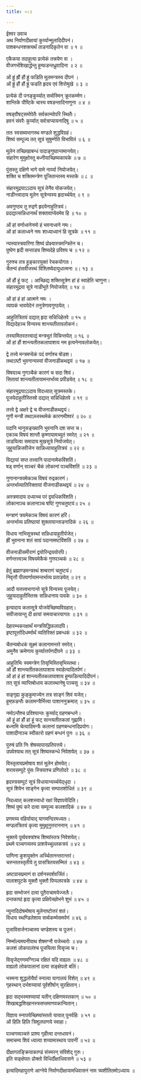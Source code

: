 ```yaml
---
title: ०८३

---
```

ईश्वर उवाच  
अथ निर्वाणदीक्षायां कुर्य्यान्मूलादिदीपनं।  
पाशबन्धनशक्त्यर्थं ताडनादिकृतेन वा ॥ १ ॥  
  
एकैकया तदाहुत्या प्रत्येकं तत्त्रयेण वा ।  
वीजगर्भशिखार्द्धन्तु हूम्फडन्तध्रुवादिना ॥ २ ॥  
  
ओं ह्रूं ह्रौं हौं ह्रूं फडिति मूलमन्त्रस्य दीपनं ।  
ओं ह्रूं हौं हौं ह्रूं फडति हृदय एवं शिरोमुखे ॥ ३ ॥  
  
प्रत्येकं दी पनङ्कुर्य्यात् सर्व्वस्मिन् क्रूरकर्म्मण।  
शान्तिके पौष्टिके चास्य वषडन्तादिनाणुना ॥ ४ ॥  
  
वषड्वौषट्समोपेतैः सर्वकाम्योपरि स्थितैः।  
हवनं संवरैः कुर्य्यात् सर्वत्राप्यायनादिषु ॥ ५ ॥  
  
ततः स्वसब्यभागस्थ मण्डले शुद्धविग्रहं।  
शिष्यं सम्पूज्य तत् सूत्रं सुषुम्णेति विभावितं ॥ ६ ॥  
  
मूलेन तच्छिखाबन्धं पादाङ्गुष्ठान्तमानयेत्।  
संहारेण मुमुक्षोस्तु बध्नीयाच्छिष्यकायके ॥ ७ ॥  
  
पुंसस्तु दक्षिणे भागे वामे नार्य्या नियोजयेत्।  
शक्ति च शक्तिमन्त्रेण पूजितान्तस्य मस्तके ॥ ८ ॥  
  
संहारमुद्रयाऽऽदाय सूत्रं तेनैव योकजयेत्।  
नाडीन्त्वादाय मूलेन सूत्रेन्यस्य हृदार्च्चयेत् ॥ ९ ॥  
  
अवगुण्ठ्य तु रुद्रणे हृदयेनाहुतित्रयं।  
प्रदद्यात्सन्निधानार्थं शक्तावाप्येवमेव हि ॥ १० ॥  
  
ओं हां वर्णाध्वनेनमो हं भवनाध्वने नमः।  
ओं हां कलाध्वने नमः शाध्याध्वानं हि सूत्रके ॥ ११ ॥  
  
न्यस्यास्त्रवारिणा शिष्यं प्रोक्ष्यास्त्रमन्त्रितेन च।  
पुष्पेण हृदी सन्ताड्य शिष्यदेहे प्रविश्य च ॥ १२ ॥  
  
गुरुश्च तत्र हूङ्कारयुक्तं रेचकयोगतः।  
चैतन्यं हंसवीजस्थं विश्लिष्येदायुधात्मना ॥। १३ ॥  
  
ओं हौं हूं फट् । आच्छिद्य शक्तिसूत्रेण हां हं स्वाहेति चाणुना।  
संहारमुद्रया सूत्रे नाडीभूते नियोजयेत् ॥ १४ ॥  
  
ओं हां हं हां आत्मने नमः ।  
व्यापकं भावयेदेनं तनुत्रेणावगुण्ठयेत् ।  
  
आहुतित्रितयं दद्यात् हृदा सन्निधिहेतवे ॥ १५ ॥  
विद्यादेहञ्च विन्यस्य शान्त्यतीतावलोकनं।  
  
तस्यामितरतत्त्वाद्यं मन्त्रभूतं विचिन्तयेत् ॥ १६ ॥  
ओं हां हौं शान्त्यतीतकलापाशाय नम इत्यनेनावलोकयेत्।  
  
द्वे तत्त्वे मन्त्रमप्येकं पदं वर्णाश्च षोडश।  
तथाऽष्टौ भुवनान्यस्यां वीजनाडीकथद्वयं ॥ १७ ॥  
  
विषयञ्च गुणञ्चैकं कारणं च सदा शिवं।  
सितायां शान्त्यतीतायामन्तर्भाव्य प्रपीडयेत् ॥ १८ ॥  
  
संहारमुद्रयाऽऽदाय विदध्यात् सूत्रमस्तके।  
पूजयेदाहुतीस्तिस्रो दद्यात् सन्निधिहेतवे ॥ १९ ॥  
  
तत्त्वे द्वे अक्षरे द्वे च वीजनाडीकथद्वयं।  
गुणौ मन्त्रौ तथाऽब्जस्थमेकं कारणमीश्वरं ॥ २० ॥  
  
पदानि भानुसङ्ख्यानि भुवनानि दश सप्त च।  
एकञ्च विषयं शान्तौ कृष्णायामच्युतं स्मरेत् ॥ २१ ॥  
ताडयित्वा समादाय मुखसूत्रे नियोजयेत्।  
जुहुयान्निजवीजेन सान्निध्यायाहुतित्रयं ॥ २२ ॥  
  
विद्यायां सप्त तत्त्वानि पादानामेकविंशतिं।  
षड् वर्णान् सञ्चरं चैकं लोकानां पञ्चविंशतिं ॥ २३ ॥  
  
गुणानान्त्रयमेकञ्च विषयं रुद्रकारणं।  
अन्तर्भाव्यातिरिक्तायां वीजनाडीकथद्वयं ॥ २४ ॥  
  
अस्त्रमादाय दध्याच्च परं द्व्यधिकविंशति।  
लोकानाञ्च कलानाञ्च षष्टिं गुणचतुष्टयं॥ २५ ॥  
  
मन्त्राणं त्रयमेकञ्च विषयं कारणं हरिं।  
अन्तर्भाव्य प्रतिष्ठायां शुक्लायान्ताडनादिकं ॥ २६ ॥  
  
विधाय नाभिसूत्रस्थां सन्निधायाहुतीर्यजेत्।  
ह्रीं भुवनाना शतं साग्रं पदानामष्टविंशतिं ॥ २७ ॥  
  
वीजनाडीसमीराणं द्वयोरिन्द्रययोरपि।  
वर्णन्तत्त्वञ्च विषयमेकैकं गुणपञ्चकं ॥ २८ ॥  
  
हेतुं ब्रह्माण्डमन्त्रस्थं शम्बराणं चतुष्टयं।  
निवृत्तौ पीतवर्णायामन्तर्भाव्य प्रताडयेत् ॥ २९ ॥  
  
आदौ यत्तत्त्वभागान्ते सूत्रे विन्यस्य पूजयेत्।  
जुहुयादाहुतीस्तिस्रः सन्निधानाय पावके ॥ ३० ॥  
  
इत्यादाय कलासूत्रे योजयेच्छिष्यविग्रहात्।  
सवीजायान्तु दी क्षायां समयाचारयागतः ॥ ३१ ॥  
  
देहारम्भकरक्षार्थं मन्त्रसिद्धिफलादपि।  
इष्टापूर्त्तादिधर्म्मार्थं व्यतिरिक्तं प्रबन्धकं ॥ ३२ ॥  
  
चैतन्यबोधकं सूक्ष्मं कलानामन्तरे स्मरेत्।  
अमुनैव क्रमेणाय कुर्य्यात्तर्पणदीपने ॥ ३३ ॥  
  
आहुतिभिः स्वमन्त्रेण तिसृभिस्तिसृभिस्तथा।  
ओं हौं शान्त्यतीतकलापाशाय स्वाहेत्यादितर्पणं।  
ओं हां हं हां शान्त्यतीतकलापाशाय हूम्फडित्यादिदीपनं।  
तत् सूत्रं व्याप्तिबोधाय कलास्थानेषु पञ्चसु ॥ ३४ ॥  
  
सङ्‌गृह्य कुङ्कुमाज्येन तत्र साङ्गं शिवं यजेत्।  
हूम्‌फडन्तैः कलामन्त्रैर्भित्त्वा पाशाननुक्रमात् ॥ ३५ ॥  
  
नमोऽन्तैश्च प्रविश्यान्तः कुर्य्याद् ग्रहणबन्धने।  
ओं हूं हां हौं हां हूं फट् सान्त्यतीतकलां गृह्णामि।  
बध्नामि चेत्यादिमन्त्रैः कलानां ग्रहणबन्धनादिप्रयोगः।  
पाशादीनाञ्च स्वीकारो ग्रहणं बन्धनं पुनः ॥ ३६ ॥  
  
पुरुषं प्रति निः शेषव्यापारप्रतिपत्तये।  
उपवेश्याथ तत् सूत्रं शिष्यस्कन्धे निवेशयेत् ॥ ३७ ॥  
  
विस्तृताघप्रमोषाय शतं मूलेन होमयेत्।  
शरावसम्पुटे पुंसः स्त्रियाश्च प्रणितोदरे ॥ ३८ ॥  
  
हृदस्त्रसम्पुटं सूत्रं विधायाभ्यर्च्चयेद्‌धृदा ।  
सूत्रं शिवेन साङ्गेन कृत्वा सम्पातशोधितं ॥ ३९ ॥  
  
निदध्यात् कलशस्याधो रक्षां विज्ञापयेदिति।  
शिष्यं पुष्पं करे दत्वा सम्पूज्य कलशादिकं ॥ ४० ॥  
  
प्रणमय्य वहिर्यायाद् यागमन्दिरमध्यतः।  
मण्डलत्रितयं कृत्वा मुमुक्षूनुत्तराननान् ॥ ४१ ॥  
  
भुक्तये पूर्व्ववक्त्रांश्च शिष्यांस्तत्र निवेशयेत्।  
प्रथमे पञ्चगव्यस्य प्राशयेच्चुल्लकत्रयं ॥ ४२ ॥  
  
पाणिना कुशयुक्तेन अर्च्चितानन्तरान्तरं।  
चरुन्ततस्तृतीये तु ग्रासत्रितयसम्मितं ॥ ४३ ॥  
  
अष्टग्रासप्रमाणं वा दर्शनस्पर्शवर्जितं।  
पालाशपुटके मुक्तौ भुक्तौ पिप्पलपत्रके ॥ ४४ ॥  
  
हृदा सम्भोजनं दत्वा पूतैराचामयेज्जलैः।  
दन्तकाष्ठं हृदा कृत्वा प्रक्षिपेच्छोभने शुभं ॥ ४५ ॥  
  
न्युनादिदोषमोषाय मूलेनाष्टोत्तरं शतं।  
विधाय स्थण्डिलेशाय सर्व्वकर्म्मसमर्पणं ॥ ४६ ॥  
  
पूजाविसर्जनञ्चास्य चण्डेशस्य च पूजनं।  
  
निर्म्माल्यमपनीयाथ शेषमग्नौ यजेच्चरोः ॥ ४७ ॥  
कलशं लोकपालंश्च पूजयित्वा विसृज्य च।  
  
विसृजेद्‌गणमग्निञ्च रक्षितं यदि वाह्यतः ॥ ४८ ॥  
वाह्यतो लोकपालानां दत्वा सङ्क्षेपतो बलिं।  
  
भस्मना शुद्धलोयैर्वा स्नात्वा यागालयं विशेत् ॥ ४९ ॥  
गृहस्थान् दर्भशय्यायां पूर्वशीर्षान् सुरक्षितान्।  
  
हृदा सद्भस्मश्य्यायां यतीन् दक्षिणमस्तकान् ॥ ५० ॥  
शिखाबद्धशिखानस्त्रसप्तमाणवकान्वितान्।  
  
विज्ञाय स्नापयेच्छिष्यांस्ततो यायात् पुनर्वहिः ॥ ५१ ॥  
ओं हिलि हिलि त्रिशूलपाणये स्वाहा।  
  
पञ्चगव्यञ्चरुं प्राश्य गृहीत्वा दन्तधावनं।  
समाचम्य शिवं ध्यात्वा शय्यामास्थाय पावनीं ॥ ५२ ॥  
  
दीक्षागतङ्क्रियाकाण्डं संस्मरन् संविशेद् गुरुः।  
इति सङ्क्षेपतः प्रोक्तो विधिर्दीक्षाधिवासने ॥ ५३ ॥  
  
इत्यादिमहापुराणे आग्नेये निर्वाणदीक्षायामधिवासनं नाम त्र्यशीतितमोऽध्यायः ॥